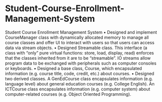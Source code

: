 # Student-Course-Enrollment-Management-System
Student Course Enrollment Management System
•	Designed and implement CourseManager class with dynamically allocated memory to manage all course classes and offer UI to interact with users so that users can access data via stream objects.
•	Designed Streamable class. This interface (a class with “only” pure virtual functions: store, load, display, read) enforces that the classes inherited from it are to be “streamable”.  IO streams allow program data to be exchanged with peripherals such as computer consoles or keyboards. 
•	Designed a base class, Course, which encapsulated information (e.g. course title, code, credit, etc.) about courses.
•	Designed two derived classes. A GenEdCourse class encapsulates information (e.g. language level) about general education courses (e.g. College English). An ICTCourse class encapsulates information (e.g. computer system) about computer-related courses (e.g. Object Oriented Programming).
